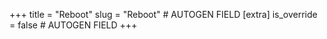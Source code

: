 +++
title = "Reboot"
slug = "Reboot" # AUTOGEN FIELD
[extra]
is_override = false # AUTOGEN FIELD
+++